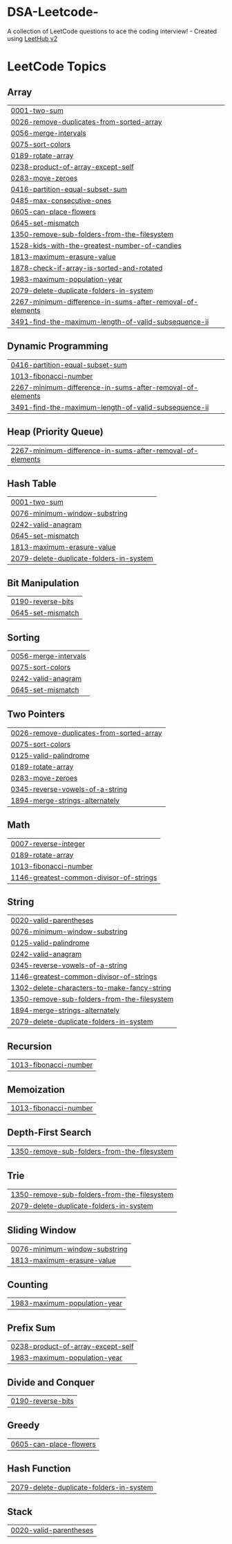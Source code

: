 # DSA-Leetcode-
A collection of LeetCode questions to ace the coding interview! - Created using [LeetHub v2](https://github.com/arunbhardwaj/LeetHub-2.0)

<!---LeetCode Topics Start-->
# LeetCode Topics
## Array
|  |
| ------- |
| [0001-two-sum](https://github.com/Praveen-koujalagi/DSA-Leetcode-/tree/master/0001-two-sum) |
| [0026-remove-duplicates-from-sorted-array](https://github.com/Praveen-koujalagi/DSA-Leetcode-/tree/master/0026-remove-duplicates-from-sorted-array) |
| [0056-merge-intervals](https://github.com/Praveen-koujalagi/DSA-Leetcode-/tree/master/0056-merge-intervals) |
| [0075-sort-colors](https://github.com/Praveen-koujalagi/DSA-Leetcode-/tree/master/0075-sort-colors) |
| [0189-rotate-array](https://github.com/Praveen-koujalagi/DSA-Leetcode-/tree/master/0189-rotate-array) |
| [0238-product-of-array-except-self](https://github.com/Praveen-koujalagi/DSA-Leetcode-/tree/master/0238-product-of-array-except-self) |
| [0283-move-zeroes](https://github.com/Praveen-koujalagi/DSA-Leetcode-/tree/master/0283-move-zeroes) |
| [0416-partition-equal-subset-sum](https://github.com/Praveen-koujalagi/DSA-Leetcode-/tree/master/0416-partition-equal-subset-sum) |
| [0485-max-consecutive-ones](https://github.com/Praveen-koujalagi/DSA-Leetcode-/tree/master/0485-max-consecutive-ones) |
| [0605-can-place-flowers](https://github.com/Praveen-koujalagi/DSA-Leetcode-/tree/master/0605-can-place-flowers) |
| [0645-set-mismatch](https://github.com/Praveen-koujalagi/DSA-Leetcode-/tree/master/0645-set-mismatch) |
| [1350-remove-sub-folders-from-the-filesystem](https://github.com/Praveen-koujalagi/DSA-Leetcode-/tree/master/1350-remove-sub-folders-from-the-filesystem) |
| [1528-kids-with-the-greatest-number-of-candies](https://github.com/Praveen-koujalagi/DSA-Leetcode-/tree/master/1528-kids-with-the-greatest-number-of-candies) |
| [1813-maximum-erasure-value](https://github.com/Praveen-koujalagi/DSA-Leetcode-/tree/master/1813-maximum-erasure-value) |
| [1878-check-if-array-is-sorted-and-rotated](https://github.com/Praveen-koujalagi/DSA-Leetcode-/tree/master/1878-check-if-array-is-sorted-and-rotated) |
| [1983-maximum-population-year](https://github.com/Praveen-koujalagi/DSA-Leetcode-/tree/master/1983-maximum-population-year) |
| [2079-delete-duplicate-folders-in-system](https://github.com/Praveen-koujalagi/DSA-Leetcode-/tree/master/2079-delete-duplicate-folders-in-system) |
| [2267-minimum-difference-in-sums-after-removal-of-elements](https://github.com/Praveen-koujalagi/DSA-Leetcode-/tree/master/2267-minimum-difference-in-sums-after-removal-of-elements) |
| [3491-find-the-maximum-length-of-valid-subsequence-ii](https://github.com/Praveen-koujalagi/DSA-Leetcode-/tree/master/3491-find-the-maximum-length-of-valid-subsequence-ii) |
## Dynamic Programming
|  |
| ------- |
| [0416-partition-equal-subset-sum](https://github.com/Praveen-koujalagi/DSA-Leetcode-/tree/master/0416-partition-equal-subset-sum) |
| [1013-fibonacci-number](https://github.com/Praveen-koujalagi/DSA-Leetcode-/tree/master/1013-fibonacci-number) |
| [2267-minimum-difference-in-sums-after-removal-of-elements](https://github.com/Praveen-koujalagi/DSA-Leetcode-/tree/master/2267-minimum-difference-in-sums-after-removal-of-elements) |
| [3491-find-the-maximum-length-of-valid-subsequence-ii](https://github.com/Praveen-koujalagi/DSA-Leetcode-/tree/master/3491-find-the-maximum-length-of-valid-subsequence-ii) |
## Heap (Priority Queue)
|  |
| ------- |
| [2267-minimum-difference-in-sums-after-removal-of-elements](https://github.com/Praveen-koujalagi/DSA-Leetcode-/tree/master/2267-minimum-difference-in-sums-after-removal-of-elements) |
## Hash Table
|  |
| ------- |
| [0001-two-sum](https://github.com/Praveen-koujalagi/DSA-Leetcode-/tree/master/0001-two-sum) |
| [0076-minimum-window-substring](https://github.com/Praveen-koujalagi/DSA-Leetcode-/tree/master/0076-minimum-window-substring) |
| [0242-valid-anagram](https://github.com/Praveen-koujalagi/DSA-Leetcode-/tree/master/0242-valid-anagram) |
| [0645-set-mismatch](https://github.com/Praveen-koujalagi/DSA-Leetcode-/tree/master/0645-set-mismatch) |
| [1813-maximum-erasure-value](https://github.com/Praveen-koujalagi/DSA-Leetcode-/tree/master/1813-maximum-erasure-value) |
| [2079-delete-duplicate-folders-in-system](https://github.com/Praveen-koujalagi/DSA-Leetcode-/tree/master/2079-delete-duplicate-folders-in-system) |
## Bit Manipulation
|  |
| ------- |
| [0190-reverse-bits](https://github.com/Praveen-koujalagi/DSA-Leetcode-/tree/master/0190-reverse-bits) |
| [0645-set-mismatch](https://github.com/Praveen-koujalagi/DSA-Leetcode-/tree/master/0645-set-mismatch) |
## Sorting
|  |
| ------- |
| [0056-merge-intervals](https://github.com/Praveen-koujalagi/DSA-Leetcode-/tree/master/0056-merge-intervals) |
| [0075-sort-colors](https://github.com/Praveen-koujalagi/DSA-Leetcode-/tree/master/0075-sort-colors) |
| [0242-valid-anagram](https://github.com/Praveen-koujalagi/DSA-Leetcode-/tree/master/0242-valid-anagram) |
| [0645-set-mismatch](https://github.com/Praveen-koujalagi/DSA-Leetcode-/tree/master/0645-set-mismatch) |
## Two Pointers
|  |
| ------- |
| [0026-remove-duplicates-from-sorted-array](https://github.com/Praveen-koujalagi/DSA-Leetcode-/tree/master/0026-remove-duplicates-from-sorted-array) |
| [0075-sort-colors](https://github.com/Praveen-koujalagi/DSA-Leetcode-/tree/master/0075-sort-colors) |
| [0125-valid-palindrome](https://github.com/Praveen-koujalagi/DSA-Leetcode-/tree/master/0125-valid-palindrome) |
| [0189-rotate-array](https://github.com/Praveen-koujalagi/DSA-Leetcode-/tree/master/0189-rotate-array) |
| [0283-move-zeroes](https://github.com/Praveen-koujalagi/DSA-Leetcode-/tree/master/0283-move-zeroes) |
| [0345-reverse-vowels-of-a-string](https://github.com/Praveen-koujalagi/DSA-Leetcode-/tree/master/0345-reverse-vowels-of-a-string) |
| [1894-merge-strings-alternately](https://github.com/Praveen-koujalagi/DSA-Leetcode-/tree/master/1894-merge-strings-alternately) |
## Math
|  |
| ------- |
| [0007-reverse-integer](https://github.com/Praveen-koujalagi/DSA-Leetcode-/tree/master/0007-reverse-integer) |
| [0189-rotate-array](https://github.com/Praveen-koujalagi/DSA-Leetcode-/tree/master/0189-rotate-array) |
| [1013-fibonacci-number](https://github.com/Praveen-koujalagi/DSA-Leetcode-/tree/master/1013-fibonacci-number) |
| [1146-greatest-common-divisor-of-strings](https://github.com/Praveen-koujalagi/DSA-Leetcode-/tree/master/1146-greatest-common-divisor-of-strings) |
## String
|  |
| ------- |
| [0020-valid-parentheses](https://github.com/Praveen-koujalagi/DSA-Leetcode-/tree/master/0020-valid-parentheses) |
| [0076-minimum-window-substring](https://github.com/Praveen-koujalagi/DSA-Leetcode-/tree/master/0076-minimum-window-substring) |
| [0125-valid-palindrome](https://github.com/Praveen-koujalagi/DSA-Leetcode-/tree/master/0125-valid-palindrome) |
| [0242-valid-anagram](https://github.com/Praveen-koujalagi/DSA-Leetcode-/tree/master/0242-valid-anagram) |
| [0345-reverse-vowels-of-a-string](https://github.com/Praveen-koujalagi/DSA-Leetcode-/tree/master/0345-reverse-vowels-of-a-string) |
| [1146-greatest-common-divisor-of-strings](https://github.com/Praveen-koujalagi/DSA-Leetcode-/tree/master/1146-greatest-common-divisor-of-strings) |
| [1302-delete-characters-to-make-fancy-string](https://github.com/Praveen-koujalagi/DSA-Leetcode-/tree/master/1302-delete-characters-to-make-fancy-string) |
| [1350-remove-sub-folders-from-the-filesystem](https://github.com/Praveen-koujalagi/DSA-Leetcode-/tree/master/1350-remove-sub-folders-from-the-filesystem) |
| [1894-merge-strings-alternately](https://github.com/Praveen-koujalagi/DSA-Leetcode-/tree/master/1894-merge-strings-alternately) |
| [2079-delete-duplicate-folders-in-system](https://github.com/Praveen-koujalagi/DSA-Leetcode-/tree/master/2079-delete-duplicate-folders-in-system) |
## Recursion
|  |
| ------- |
| [1013-fibonacci-number](https://github.com/Praveen-koujalagi/DSA-Leetcode-/tree/master/1013-fibonacci-number) |
## Memoization
|  |
| ------- |
| [1013-fibonacci-number](https://github.com/Praveen-koujalagi/DSA-Leetcode-/tree/master/1013-fibonacci-number) |
## Depth-First Search
|  |
| ------- |
| [1350-remove-sub-folders-from-the-filesystem](https://github.com/Praveen-koujalagi/DSA-Leetcode-/tree/master/1350-remove-sub-folders-from-the-filesystem) |
## Trie
|  |
| ------- |
| [1350-remove-sub-folders-from-the-filesystem](https://github.com/Praveen-koujalagi/DSA-Leetcode-/tree/master/1350-remove-sub-folders-from-the-filesystem) |
| [2079-delete-duplicate-folders-in-system](https://github.com/Praveen-koujalagi/DSA-Leetcode-/tree/master/2079-delete-duplicate-folders-in-system) |
## Sliding Window
|  |
| ------- |
| [0076-minimum-window-substring](https://github.com/Praveen-koujalagi/DSA-Leetcode-/tree/master/0076-minimum-window-substring) |
| [1813-maximum-erasure-value](https://github.com/Praveen-koujalagi/DSA-Leetcode-/tree/master/1813-maximum-erasure-value) |
## Counting
|  |
| ------- |
| [1983-maximum-population-year](https://github.com/Praveen-koujalagi/DSA-Leetcode-/tree/master/1983-maximum-population-year) |
## Prefix Sum
|  |
| ------- |
| [0238-product-of-array-except-self](https://github.com/Praveen-koujalagi/DSA-Leetcode-/tree/master/0238-product-of-array-except-self) |
| [1983-maximum-population-year](https://github.com/Praveen-koujalagi/DSA-Leetcode-/tree/master/1983-maximum-population-year) |
## Divide and Conquer
|  |
| ------- |
| [0190-reverse-bits](https://github.com/Praveen-koujalagi/DSA-Leetcode-/tree/master/0190-reverse-bits) |
## Greedy
|  |
| ------- |
| [0605-can-place-flowers](https://github.com/Praveen-koujalagi/DSA-Leetcode-/tree/master/0605-can-place-flowers) |
## Hash Function
|  |
| ------- |
| [2079-delete-duplicate-folders-in-system](https://github.com/Praveen-koujalagi/DSA-Leetcode-/tree/master/2079-delete-duplicate-folders-in-system) |
## Stack
|  |
| ------- |
| [0020-valid-parentheses](https://github.com/Praveen-koujalagi/DSA-Leetcode-/tree/master/0020-valid-parentheses) |
<!---LeetCode Topics End-->